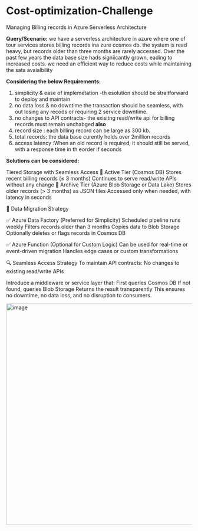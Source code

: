 # Cost-optimization-Challenge
Managing Billing records in Azure Serverless Architecture

**Query/Scenario:**
we have a serverless architecture in azure where one of tour services stores billing records ina zure cosmos db. the system is read heavy, but records older than three months are rarely accessed. Over the past few years the data base size hads signiicantly grown, eading to increased costs. we need an efficient way to reduce costs while maintaining the sata avaialbility 

**Considering the below Requirements:**
1. simplicity & ease of implemetation -th esolution should be straitforward to deploy and maintain
2. no data loss & no downtime the transaction should be seamless, with out losing any recods or requiring 2 service downtime.
3. no changes to API contracts- the exisitng read/write api for billing records must remain unchabged
**also** 
1. record size : each billing record can be large as 300 kb.
2. total records: the data base curently holds over 2million records 
3. access latency :When an old record is required, it should still be served, with a response time in th eorder if seconds

**Solutions can be considered:**

Tiered Storage with Seamless Access
🔹 Active Tier (Cosmos DB)
Stores recent billing records (≤ 3 months)
Continues to serve read/write APIs without any change
🔹 Archive Tier (Azure Blob Storage or Data Lake)
Stores older records (> 3 months) as JSON files
Accessed only when needed, with latency in seconds

🔄 Data Migration Strategy

✅ Azure Data Factory (Preferred for Simplicity)
Scheduled pipeline runs weekly
Filters records older than 3 months
Copies data to Blob Storage
Optionally deletes or flags records in Cosmos DB

✅ Azure Function (Optional for Custom Logic)
Can be used for real-time or event-driven migration
Handles edge cases or custom transformations

🔍 Seamless Access Strategy
To maintain API contracts:
No changes to existing read/write APIs

Introduce a middleware or service layer that:
First queries Cosmos DB
If not found, queries Blob Storage
Returns the result transparently
This ensures no downtime, no data loss, and no disruption to consumers.

<img width="900" height="600" alt="image" src="https://github.com/user-attachments/assets/7898bf33-f3d9-490d-8933-24e046df344f" />
